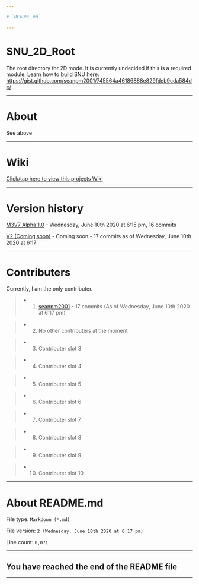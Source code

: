 ```yaml
---

# `README.md`

---
```


# SNU_2D_Root
The root directory for 2D mode. It is currently undecided if this is a required module. Learn how to build SNU here: https://gist.github.com/seanpm2001/745564a46186888e829fdeb9cda584de/

---

# About

See above

---

# Wiki

[Click/tap here to view this projects Wiki](https://github.com/seanpm2001/SNU_2D_Root/wiki)

---

# Version history

[M3V7 Alpha 1.0](https://github.com/seanpm2001/SNU_2D_Root/releases/tag/M3V7-Alpha1.0) - Wednesday, June 10th 2020 at 6:15 pm, 16 commits

[V2 (Coming soon)](https://www.example.com) - Coming soon - 17 commits as of Wednesday, June 10th 2020 at 6:17

---

# Contributers

Currently, I am the only contributer.

> * 1. [seanpm2001](https://github.com/seanpm2001/) - 17 commits (As of Wednesday, June 10th 2020 at 6:17 pm)

> * 2. No other contributers at the moment

> * 3. Contributer slot 3

> * 4. Contributer slot 4

> * 5. Contributer slot 5

> * 6. Contributer slot 6

> * 7. Contributer slot 7

> * 8. Contributer slot 8

> * 9. Contributer slot 9

> * 10. Contributer slot 10

---

# About README.md

File type: `Markdown (*.md)`

File version: `2 (Wednesday, June 10th 2020 at 6:17 pm)`

Line count: `0,071`

---

## You have reached the end of the README file

---
